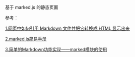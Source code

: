 基于 marked.js 的静态页面





参考：

[1.网页中如何引用 Markdown 文件并把它转换成 HTML 显示出来]("https://www.v2ex.com/t/298849")

[2.marked.js简易手册]("https://www.cnblogs.com/djtao/p/6224399.html")

[3.简单的Markdown功能实现——marked模块的使用]("https://www.cnblogs.com/wx1993/p/6136707.html")

